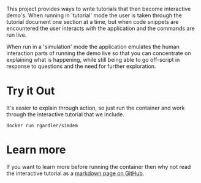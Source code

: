 This project provides ways to write tutorials that then become
interactive demo's. When running in 'tutorial' mode the user is taken
through the tutorial document one section at a time, but when code
snippets are encountered the user interacts with the application and
the commands are run live.

When run in a 'simulation' mode the application emulates the human
interaction parts of running the demo live so that you can concentrate
on explaining what is happening, while still being able to go
off-script in response to questions and the need for further
exploration.

# Try it Out

It's easier to explain through action, so just run the container and
work through the interactive tutorial that we include.

```
docker run rgardler/simdem
```

# Learn more

If you want to learn more before running the container then why not read the interactive tutorial as a [markdown page on GitHub](https://github.com/rgardler/simdem/blob/master/demo_scripts/simdem/script.md).